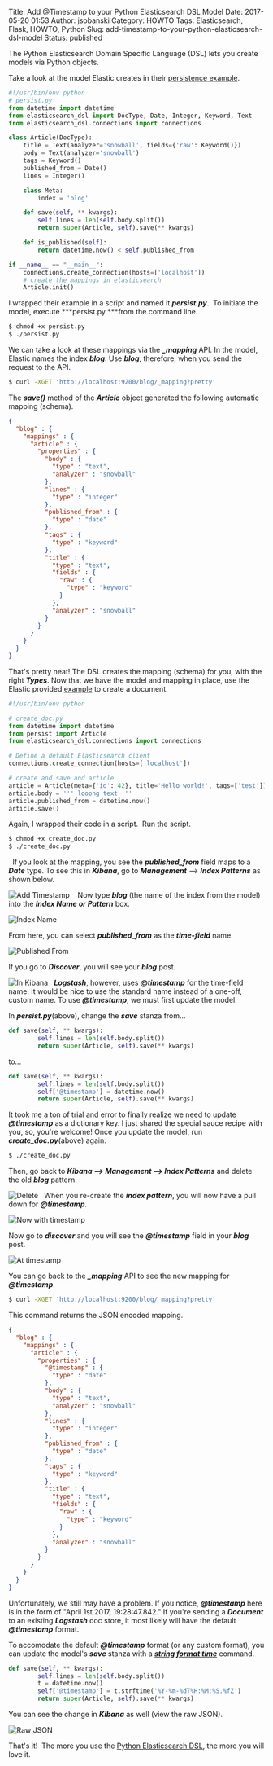 Title: Add @Timestamp to your Python Elasticsearch DSL Model
Date: 2017-05-20 01:53
Author: jsobanski
Category: HOWTO
Tags: Elasticsearch, Flask, HOWTO, Python
Slug: add-timestamp-to-your-python-elasticsearch-dsl-model
Status: published

The Python Elasticsearch Domain Specific Language (DSL) lets you create models via Python objects.

Take a look at the model Elastic creates in their [persistence example](https://elasticsearch-dsl.readthedocs.io/en/latest/).  

```python
#!/usr/bin/env python
# persist.py
from datetime import datetime
from elasticsearch_dsl import DocType, Date, Integer, Keyword, Text
from elasticsearch_dsl.connections import connections

class Article(DocType):
    title = Text(analyzer='snowball', fields={'raw': Keyword()})
    body = Text(analyzer='snowball')
    tags = Keyword()
    published_from = Date()
    lines = Integer()

    class Meta:
        index = 'blog'

    def save(self, ** kwargs):
        self.lines = len(self.body.split())
        return super(Article, self).save(** kwargs)

    def is_published(self):
        return datetime.now() < self.published_from

if __name__ == "__main__":
    connections.create_connection(hosts=['localhost'])
    # create the mappings in elasticsearch
    Article.init()
```

I wrapped their example in a script and named it ***persist.py***.  To initiate the model, execute ***persist.py ***from the command line.  

```bash
$ chmod +x persist.py
$ ./persist.py
```

We can take a look at these mappings via the ***\_mapping*** API. In the model, Elastic names the index ***blog***. Use ***blog***, therefore, when you send the request to the API.  

```bash
$ curl -XGET 'http://localhost:9200/blog/_mapping?pretty'
```

The ***save()*** method of the ***Article*** object generated the following automatic mapping (schema).  

```JSON
{
  "blog" : {
    "mappings" : {
      "article" : {
        "properties" : {
          "body" : {
            "type" : "text",
            "analyzer" : "snowball"
          },
          "lines" : {
            "type" : "integer"
          },
          "published_from" : {
            "type" : "date"
          },
          "tags" : {
            "type" : "keyword"
          },
          "title" : {
            "type" : "text",
            "fields" : {
              "raw" : {
                "type" : "keyword"
              }
            },
            "analyzer" : "snowball"
          }
        }
      }
    }
  }
}
```

That's pretty neat! The DSL creates the mapping (schema) for you, with the right ***Types***. Now that we have the model and mapping in place, use the Elastic provided [example](https://elasticsearch-dsl.readthedocs.io/en/latest/) to create a document.  

```python
#!/usr/bin/env python

# create_doc.py
from datetime import datetime
from persist import Article
from elasticsearch_dsl.connections import connections

# Define a default Elasticsearch client
connections.create_connection(hosts=['localhost'])

# create and save and article
article = Article(meta={'id': 42}, title='Hello world!', tags=['test'])
article.body = ''' looong text '''
article.published_from = datetime.now()
article.save()
```

Again, I wrapped their code in a script.  Run the script.  

```bash
$ chmod +x create_doc.py
$ ./create_doc.py
```
 
If you look at the mapping, you see the ***published\_from*** field maps to a ***Date*** type. To see this in ***Kibana***, go to ***Management*** --\> ***Index Patterns*** as shown below.

![Add Timestamp]({filename}/images/Add_Timestamp_to_your_Python_Elasticsearch_DSL_Model/t1_mgmt_index_patterns.png)
   
Now type ***blog*** (the name of the index from the model) into the ***Index Name or Pattern*** box.

![Index Name]({filename}/images/Add_Timestamp_to_your_Python_Elasticsearch_DSL_Model/t2_blog_index_name-1024x593.png)

From here, you can select ***published\_from*** as the ***time-field*** name.

![Published From]({filename}/images/Add_Timestamp_to_your_Python_Elasticsearch_DSL_Model/t3_published_from-1024x471.png) 

If you go to ***Discover***, you will see your ***blog*** post.

![In Kibana]({filename}/images/Add_Timestamp_to_your_Python_Elasticsearch_DSL_Model/t4_published_from_in_kibana-1024x593.png) 
 
[***Logstash***](https://www.elastic.co/products/logstash), however, uses ***@timestamp*** for the time-field name. It would be nice to use the standard name instead of a one-off, custom name. To use ***@timestamp***, we must first update the model.

In ***persist.py***(above), change the ***save*** stanza from...  

```python
def save(self, ** kwargs):
        self.lines = len(self.body.split())
        return super(Article, self).save(** kwargs)
```

to...  

```python
def save(self, ** kwargs):
        self.lines = len(self.body.split())
        self['@timestamp'] = datetime.now()
        return super(Article, self).save(** kwargs)
```

It took me a ton of trial and error to finally realize we need to update ***@timestamp*** as a dictionary key. I just shared the special sauce recipe with you, so, you're welcome! Once you update the model, run ***create\_doc.py***(above) again.  

```bash
$ ./create_doc.py
```

Then, go back to ***Kibana --\> Management --\> Index Patterns*** and delete the old ***blog*** pattern.

![Delete]({filename}/images/Add_Timestamp_to_your_Python_Elasticsearch_DSL_Model/t4.5_delete.png)
 
When you re-create the ***index pattern***, you will now have a pull down for ***@timestamp***.

![Now with timestamp]({filename}/images/Add_Timestamp_to_your_Python_Elasticsearch_DSL_Model/t5_now_w_timestamp-1024x470.png) 

Now go to ***discover*** and you will see the ***@timestamp*** field in your ***blog*** post. 

![At timestamp]({filename}/images/Add_Timestamp_to_your_Python_Elasticsearch_DSL_Model/t6_at_timestamp_kibana_1-1024x637.png)

You can go back to the ***\_mapping*** API to see the new mapping for ***@timestamp***.  

```bash
$ curl -XGET 'http://localhost:9200/blog/_mapping?pretty'
```

This command returns the JSON encoded mapping.  

```JSON
{
  "blog" : {
    "mappings" : {
      "article" : {
        "properties" : {
          "@timestamp" : {
            "type" : "date"
          },
          "body" : {
            "type" : "text",
            "analyzer" : "snowball"
          },
          "lines" : {
            "type" : "integer"
          },
          "published_from" : {
            "type" : "date"
          },
          "tags" : {
            "type" : "keyword"
          },
          "title" : {
            "type" : "text",
            "fields" : {
              "raw" : {
                "type" : "keyword"
              }
            },
            "analyzer" : "snowball"
          }
        }
      }
    }
  }
}
```

Unfortunately, we still may have a problem. If you notice, ***@timestamp*** here is in the form of "April 1st 2017, 19:28:47.842." If you're sending a ***Document*** to an existing ***Logstash*** doc store, it most likely will have the default ***@timestamp*** format.

To accomodate the default ***@timestamp*** format (or any custom format), you can update the model's ***save*** stanza with a [***string format time***](http://strftime.org/) command.  

```python
def save(self, ** kwargs):
        self.lines = len(self.body.split())
        t = datetime.now()
        self['@timestamp'] = t.strftime('%Y-%m-%dT%H:%M:%S.%fZ')
        return super(Article, self).save(** kwargs)
```

You can see the change in ***Kibana*** as well (view the raw JSON).

![Raw JSON]({filename}/images/Add_Timestamp_to_your_Python_Elasticsearch_DSL_Model/t7_at_timestamp_json-1024x645.png) 

That's it!  The more you use the [Python Elasticsearch DSL](https://elasticsearch-dsl.readthedocs.io/en/latest/), the more you will love it.
